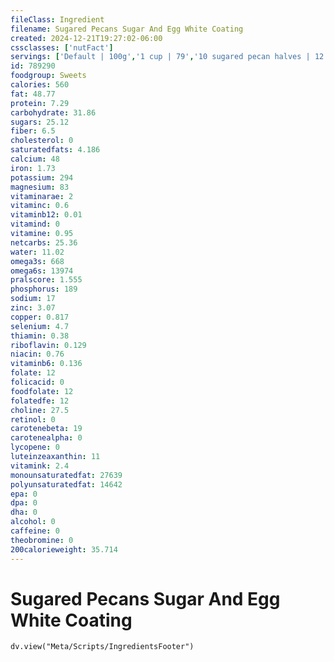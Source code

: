 ```yaml
---
fileClass: Ingredient
filename: Sugared Pecans Sugar And Egg White Coating
created: 2024-12-21T19:27:02-06:00
cssclasses: ['nutFact']
servings: ['Default | 100g','1 cup | 79','10 sugared pecan halves | 12']
id: 789290
foodgroup: Sweets
calories: 560
fat: 48.77
protein: 7.29
carbohydrate: 31.86
sugars: 25.12
fiber: 6.5
cholesterol: 0
saturatedfats: 4.186
calcium: 48
iron: 1.73
potassium: 294
magnesium: 83
vitaminarae: 2
vitaminc: 0.6
vitaminb12: 0.01
vitamind: 0
vitamine: 0.95
netcarbs: 25.36
water: 11.02
omega3s: 668
omega6s: 13974
pralscore: 1.555
phosphorus: 189
sodium: 17
zinc: 3.07
copper: 0.817
selenium: 4.7
thiamin: 0.38
riboflavin: 0.129
niacin: 0.76
vitaminb6: 0.136
folate: 12
folicacid: 0
foodfolate: 12
folatedfe: 12
choline: 27.5
retinol: 0
carotenebeta: 19
carotenealpha: 0
lycopene: 0
luteinzeaxanthin: 11
vitamink: 2.4
monounsaturatedfat: 27639
polyunsaturatedfat: 14642
epa: 0
dpa: 0
dha: 0
alcohol: 0
caffeine: 0
theobromine: 0
200calorieweight: 35.714
---
```


# Sugared Pecans Sugar And Egg White Coating

```dataviewjs
dv.view("Meta/Scripts/IngredientsFooter")
```